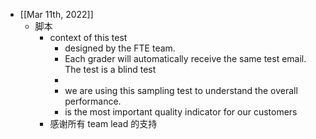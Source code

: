 - [[Mar 11th, 2022]]
	- 脚本
		- context of this test
			- designed by the FTE team.
			- Each grader will automatically receive the same test email. The test is a blind test
			-
			- we are using this sampling test to understand the overall performance.
			- is the most important quality indicator for our customers
		- 感谢所有 team lead 的支持